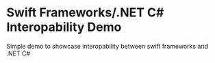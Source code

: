 # Swift Frameworks/.NET C# Interopability Demo
 Simple demo to showcase interopability between swift frameworks and .NET C#
